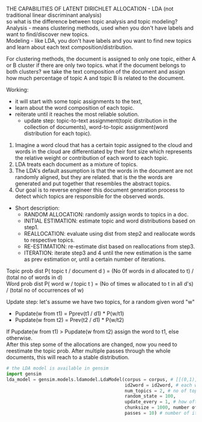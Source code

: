 THE CAPABILITIES OF LATENT DIRICHLET ALLOCATION - LDA (not traditional linear discriminant analysis)  
so what is the difference between topic analysis and topic modeling?  
Analysis - means clustering methods, used when you don't have labels and want to find/discover new topics.  
Modeling - like LDA, you don't have labels and you want to find new topics and learn about each text composition/distribution.  

For clustering methods, the document is assigned to only one topic, either A or B cluster if there are only two topics. what if the document belongs to both clusters?
we take the text composition of the document and assign how much percentage of topic A and topic B is related to the document.  

Working: 
* it will start with some topic assignments to the text,
* learn about the word composition of each topic.
* reiterate until it reaches the most reliable solution.
  * update step: topic-to-text assignment(topic distribution in the collection of documents), word-to-topic assignment(word distribution for each topic).


1. Imagine a word cloud that has a certain topic assigned to the cloud and words in the cloud are differentiated by their font size which represents the relative 
weight or contribution of each word to each topic.
2. LDA treats each document as a mixture of topics.
3. The LDA's default assumption is that the words in the document are not randomly aligned, but they are related. that is the the words are generated and put together that resembles the abstract topics.
4. Our goal is to reverse engineer this document generation process to detect which topics are responsible for the observed words.

* Short description:  
  * RANDOM ALLOCATION: randomly assign words to topics in a doc.  
  * INITIAL ESTIMATION: estimate topic and word distributions based on step1.  
  * REALLOCATION: evaluate using dist from step2 and reallocate words to respective topics.
  * RE-ESTIMATION: re-estimate dist based on reallocations from step3.
  * ITERATION: iterate step3 and 4 until the new estimation is the same as prev estimation or, until a certain number of iterations. 

Topic prob dist P( topic t / document d ) = (No 0f words in d allocated to t) / (total no of words in d)  
Word prob dist P( word w / topic t ) = (No of times w allocated to t in all d's) / (total no of occurrences of w)  

Update step: let's assume we have two topics, for a random given word "w"  
* Pupdate(w from t1) = Pprev(t1 / d1) * P(w/t1)  
* Pupdate(w from t2) = Prev(t2 / d1) * P(w/t2)  

If Pupdate(w from t1) > Pupdate(w from t2) assign the word to t1, else otherwise.  
After this step some of the allocations are changed, now you need to reestimate the topic prob. After multiple passes through the whole documents, this will reach to a stable distribution.  

```python
# the LDA model is available in gensim
import gensim
lda_model = gensim.models.ldamodel.LdaModel(corpus = corpus, # [[(0,1), (1,3), (2,6), .....], [....]] array of tuples, where tuple (index, occurrences)
                                            id2word = id2word, # each word is mapped to unique id, a dict 
                                            num_topics = 2, # no of topics to allocate 
                                            random_state = 100,
                                            update_every = 1, # how often it should update topic distribution. 
                                            chunksize = 1000, number of docs to iterate as a chunk, this determines the memory usage training speed.
                                            passes = 10) # number of iterations. 

```

